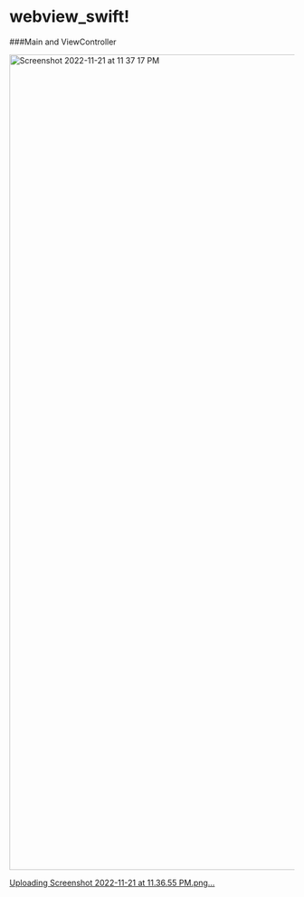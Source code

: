 # webview_swift!

###Main and ViewController

<img width="1440" alt="Screenshot 2022-11-21 at 11 37 17 PM" src="https://user-images.githubusercontent.com/69411783/203128673-e058365b-64bd-4d58-817a-b0b778f3c047.png">

[Uploading Screenshot 2022-11-21 at 11.36.55 PM.png…]()
